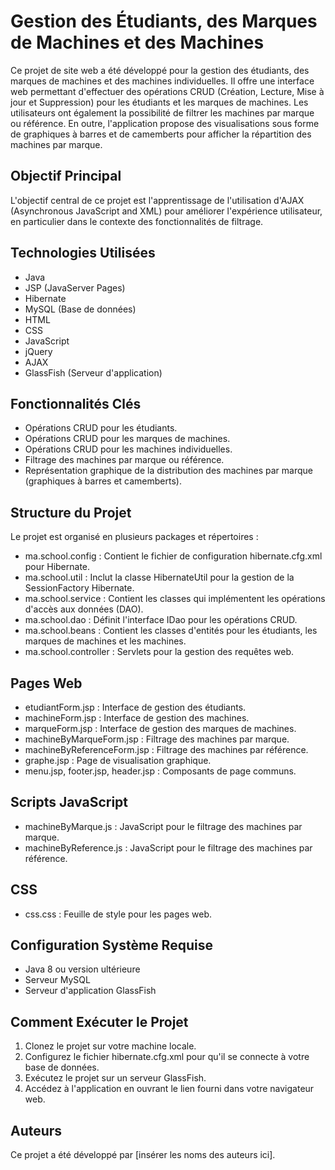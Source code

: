 # Gestion des Étudiants, des Marques de Machines et des Machines

Ce projet de site web a été développé pour la gestion des étudiants, des marques de machines et des machines individuelles. Il offre une interface web permettant d'effectuer des opérations CRUD (Création, Lecture, Mise à jour et Suppression) pour les étudiants et les marques de machines. Les utilisateurs ont également la possibilité de filtrer les machines par marque ou référence. En outre, l'application propose des visualisations sous forme de graphiques à barres et de camemberts pour afficher la répartition des machines par marque.

## Objectif Principal

L'objectif central de ce projet est l'apprentissage de l'utilisation d'AJAX (Asynchronous JavaScript and XML) pour améliorer l'expérience utilisateur, en particulier dans le contexte des fonctionnalités de filtrage.

## Technologies Utilisées

- Java
- JSP (JavaServer Pages)
- Hibernate
- MySQL (Base de données)
- HTML
- CSS
- JavaScript
- jQuery
- AJAX
- GlassFish (Serveur d'application)

## Fonctionnalités Clés

- Opérations CRUD pour les étudiants.
- Opérations CRUD pour les marques de machines.
- Opérations CRUD pour les machines individuelles.
- Filtrage des machines par marque ou référence.
- Représentation graphique de la distribution des machines par marque (graphiques à barres et camemberts).

## Structure du Projet

Le projet est organisé en plusieurs packages et répertoires :

- ma.school.config : Contient le fichier de configuration hibernate.cfg.xml pour Hibernate.
- ma.school.util : Inclut la classe HibernateUtil pour la gestion de la SessionFactory Hibernate.
- ma.school.service : Contient les classes qui implémentent les opérations d'accès aux données (DAO).
- ma.school.dao : Définit l'interface IDao pour les opérations CRUD.
- ma.school.beans : Contient les classes d'entités pour les étudiants, les marques de machines et les machines.
- ma.school.controller : Servlets pour la gestion des requêtes web.

## Pages Web

- etudiantForm.jsp : Interface de gestion des étudiants.
- machineForm.jsp : Interface de gestion des machines.
- marqueForm.jsp : Interface de gestion des marques de machines.
- machineByMarqueForm.jsp : Filtrage des machines par marque.
- machineByReferenceForm.jsp : Filtrage des machines par référence.
- graphe.jsp : Page de visualisation graphique.
- menu.jsp, footer.jsp, header.jsp : Composants de page communs.

## Scripts JavaScript

- machineByMarque.js : JavaScript pour le filtrage des machines par marque.
- machineByReference.js : JavaScript pour le filtrage des machines par référence.

## CSS

- css.css : Feuille de style pour les pages web.

## Configuration Système Requise

- Java 8 ou version ultérieure
- Serveur MySQL
- Serveur d'application GlassFish

## Comment Exécuter le Projet

1. Clonez le projet sur votre machine locale.
2. Configurez le fichier hibernate.cfg.xml pour qu'il se connecte à votre base de données.
3. Exécutez le projet sur un serveur GlassFish.
4. Accédez à l'application en ouvrant le lien fourni dans votre navigateur web.

## Auteurs

Ce projet a été développé par [insérer les noms des auteurs ici].
